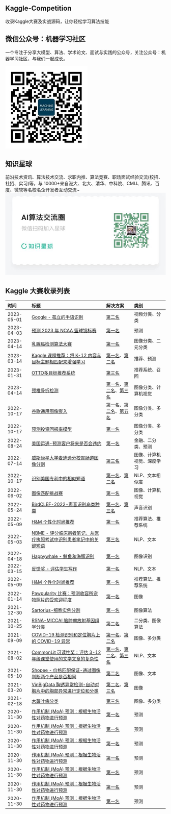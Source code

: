 ## Kaggle-Competition
收录Kaggle大赛及实战源码，让你轻松学习算法技能

## 微信公众号：机器学习社区

一个专注于分享大模型、算法、学术论文、面试与实践的公众号，关注公众号：机器学习社区，与我们一起成长。

![](https://github.com/ChenXi-code/Algorithm-Practice/blob/main/qrcode_for_gh_20ad92029419_258.jpg)

## 知识星球
前沿技术资讯、算法技术交流、求职内推、算法竞赛、职场面试经验交流(校招、社招、实习)等，与 10000+来自港大、北大、清华、中科院、CMU、腾讯、百度、微软等名校名企开发者互动交流~
![](https://github.com/ChenXi-code/Algorithm-Practice/blob/main/AI%E7%AE%97%E6%B3%95%E4%BA%A4%E6%B5%81%E5%9C%88.jpg)

## Kaggle 大赛收录列表

| 时间 | 标题 | 解决方案 | 类别 |
| :--------- | :------ | :------ | :------ |
| 2023-05-01  | [Google - 孤立的手语识别](https://www.kaggle.com/competitions/asl-signs) | [第二名](https://github.com/ffs333/2nd_place_GISLR) | 视频分类、分类 | 
| 2023-04-03 | [预测 2023 年 NCAA 篮球锦标赛](https://www.kaggle.com/competitions/march-machine-learning-mania-2023/overview/description) | [第一名](https://www.kaggle.com/code/rustyb/paris-madness-2023) | 预测 |
| 2023-04-14 | [乳腺癌检测算法大赛](https://www.kaggle.com/competitions/rsna-breast-cancer-detection/overview/description) | [第一名](https://github.com/dangnh0611/kaggle_rsna_breast_cancer) | 图像分类、二元分类 | 
| 2023-03-14 | [Kaggle 课程推荐：将 K-12 内容与目标主题相匹配来增强学习](https://www.kaggle.com/competitions/learning-equality-curriculum-recommendations/overview/description) | [第一名](https://github.com/aerdem4/curriculum-recommendations)、[第二名](https://github.com/KonradHabel/learning_equality)| 推荐、预测| 
| 2023-01-31 | [OTTO多目标推荐系统](https://www.kaggle.com/competitions/otto-recommender-system/overview/description) | [第三名](https://github.com/cdeotte/Kaggle-OTTO-Comp) | 推荐系统、召回 | 
| 2023-04-14 | [颈椎骨折检测](https://www.kaggle.com/competitions/rsna-2022-cervical-spine-fracture-detection/overview/description) | [第一名](https://www.kaggle.com/competitions/rsna-2022-cervical-spine-fracture-detection/discussion/362787)、[第二名](https://github.com/ryanyuerong/RSNA2022RAWE)、[第三名](https://github.com/darraghdog/RSNA22) | 图像分类、计算机视觉 | 
| 2022-10-17 | [谷歌通用图像嵌入](https://www.kaggle.com/competitions/google-universal-image-embedding/overview/description) | [第一名](https://github.com/LouieShao/1st-Place-Solution-in-Google-Universal-Image-Embedding)、[第二名](https://github.com/XL-H/GUIE-2nd-Place-Solution)、[第五名](https://github.com/riron1206/kaggle-Google-Universal-Image-Embedding-Competition-5th-Place-Solution) | 图像分类、多分类 | 
| 2022-10-17 | [预测投资回报率模型](https://www.kaggle.com/competitions/ubiquant-market-prediction/overview/description) | [第一名](https://www.kaggle.com/competitions/ubiquant-market-prediction/discussion/338220) | 图像分类、多分类 | 
| 2022-08-24 | [美国运通-预测客户将来是否会违约](https://www.kaggle.com/competitions/amex-default-prediction/overview/description) | [第一名](https://github.com/jxzly/Kaggle-American-Express-Default-Prediction-1st-solution) | 金融、二分类、预测 | 
| 2022-07-14 | [威斯康星大学麦迪逊分校胃肠道图像分割](https://www.kaggle.com/competitions/uw-madison-gi-tract-image-segmentation/overview/description) | [第三名]( https://www.kaggle.com/code/hesene/3rd-place-winning-solution) | 图像、计算机视觉、深度学习 | 
| 2022-10-17 | [识别美国专利中的相似短语](https://www.kaggle.com/competitions/us-patent-phrase-to-phrase-matching/overview/description) | [第一名](https://github.com/chenghuige/US-Patent-Phrase-to-Phrase-Matching)、[第二名](https://www.kaggle.com/code/zzy990106/upppm-final) | NLP、文本相似度 | 
| 2022-06-02 | [图像匹配挑战赛](https://www.kaggle.com/competitions/google-universal-image-embedding/overview/description) | [第一名](https://www.kaggle.com/competitions/image-matching-challenge-2022/discussion/329131) | 图像、计算机视觉 | 
| 2022-05-24 | [BirdCLEF-2022-声音识别鸟类种类](https://www.kaggle.com/competitions/google-universal-image-embedding/overview/description) | [第一名](https://github.com/Selimonder/birdclef-2022)、[第三名](https://github.com/dazzle-me/birdclef-2022-3rd-place-solution) | 声音识别 | 
| 2022-05-09 | [H&M 个性化时尚推荐](https://www.kaggle.com/competitions/h-and-m-personalized-fashion-recommendations/overview/description) | [第一名](https://www.kaggle.com/competitions/h-and-m-personalized-fashion-recommendations/discussion/324070)| 推荐算法、推荐系统| 
| 2022-05-03 | [NBME - 评分临床患者笔记，从医疗执照考试中识别患者笔记中的关键短语](https://www.kaggle.com/competitions/nbme-score-clinical-patient-notes/overview/description) | [第三名](https://github.com/rbiswasfc/kaggle-nbme-3rd-place-solution)| NLP、文本| 
| 2022-04-18 | [Happywhale - 鲸鱼和海豚识别](https://www.kaggle.com/competitions/happy-whale-and-dolphin/overview/description) | [第一名](https://github.com/tyamaguchi17/kaggle-happywhale-1st-place-solution-charmq)| 图像识别| 
| 2022-03-15 | [反馈奖 - 评估学生写作](https://www.kaggle.com/competitions/feedback-prize-2021/overview/description) | [第一名](https://github.com/antmachineintelligence/Feedback_1st)| NLP、文本| 
| 2022-05-09 | [H&M 个性化时尚推荐](https://www.kaggle.com/competitions/h-and-m-personalized-fashion-recommendations/overview/description) | [第一名](https://www.kaggle.com/competitions/h-and-m-personalized-fashion-recommendations/discussion/324070)| 推荐算法、推荐系统| 
| 2022-01-14 | [Pawpularity 比赛：预测收容所宠物照片的受欢迎程度](https://www.kaggle.com/competitions/petfinder-pawpularity-score/overview/description) | [第一名](https://www.kaggle.com/competitions/petfinder-pawpularity-score/discussion/300938)| 图像| 
| 2021-12-30 | [Sartorius-细胞实例分割](https://www.kaggle.com/competitions/sartorius-cell-instance-segmentation/overview/description) | [第一名](https://github.com/tascj/kaggle-sartorius-cell-instance-segmentation-solution)| 图像算法| 
| 2021-10-25 | [RSNA-MICCAI 脑肿瘤放射基因组学分类](https://www.kaggle.com/competitions/rsna-miccai-brain-tumor-radiogenomic-classification/overview/description) | [第二名](https://github.com/minhnhatphan/rnsa21-cnn-lstm)| 二分类、图像算法| 
| 2021-09-09 | [COVID-19 检测识别和定位胸片上的 COVID-19 异常](https://www.kaggle.com/competitions/siim-covid19-detection/overview/description) | [第一名](https://github.com/dungnb1333/SIIM-COVID19-Detection)、[第二名](https://github.com/nvnnghia/siim2021)| 图像、多分类| 
| 2021-08-02 | [CommonLit 可读性奖：评估 3-12 年级课堂使用的文学文章的复杂性](https://www.kaggle.com/competitions/commonlitreadabilityprize/overview/description) | [第一名](https://github.com/mathislucka/kaggle_clrp_1st_place_solution)、[第二名](https://github.com/TakoiHirokazu/kaggle_commonLit_readability_prize)、[第三名](https://github.com/Danielhuxc/CLRP-solution)| NLP、文本| 
| 2021-05-10 | [Shopee - 价格匹配保证-通过图像判断两个产品是否相同](https://www.kaggle.com/competitions/shopee-product-matching/overview/description) | [第二名](https://www.kaggle.com/competitions/shopee-product-matching/discussion/238022)| 图像、文本| 
| 2021-03-20 | [VinBigData 胸透异常检测-自动对胸片中的胸部异常进行定位和分类](https://www.kaggle.com/competitions/vinbigdata-chest-xray-abnormalities-detection/overview/description) | [第二名](https://github.com/ZFTurbo/2nd-place-solution-for-VinBigData-Chest-X-ray-Abnormalities-Detection)、[第三名](https://github.com/Scu-sen/VinBigData-Chest-X-ray-Abnormalities-Detection)| 图像| 
| 2021-02-18 | [木薯叶病分类](https://www.kaggle.com/competitions/cassava-leaf-disease-classification/overview/description) | [第三名](https://github.com/TomYanabe/Cassava-Leaf-Disease-Classification)| 图像、多分类| 
| 2020-11-30 | [作用机制 (MoA) 预测：根据生物活性对药物进行预测](https://www.kaggle.com/competitions/lish-moa/overview/description) | [第一名](https://github.com/guitarmind/kaggle_moa_winner_hungry_for_gold)| 预测| 
| 2020-11-30 | [作用机制 (MoA) 预测：根据生物活性对药物进行预测](https://www.kaggle.com/competitions/lish-moa/overview/description) | [第一名](https://github.com/guitarmind/kaggle_moa_winner_hungry_for_gold)| 预测| 
| 2020-11-30 | [作用机制 (MoA) 预测：根据生物活性对药物进行预测](https://www.kaggle.com/competitions/lish-moa/overview/description) | [第一名](https://github.com/guitarmind/kaggle_moa_winner_hungry_for_gold)| 预测| 
| 2020-11-30 | [作用机制 (MoA) 预测：根据生物活性对药物进行预测](https://www.kaggle.com/competitions/lish-moa/overview/description) | [第一名](https://github.com/guitarmind/kaggle_moa_winner_hungry_for_gold)| 预测| 
| 2020-11-30 | [作用机制 (MoA) 预测：根据生物活性对药物进行预测](https://www.kaggle.com/competitions/lish-moa/overview/description) | [第一名](https://github.com/guitarmind/kaggle_moa_winner_hungry_for_gold)| 预测| 
| 2020-11-30 | [作用机制 (MoA) 预测：根据生物活性对药物进行预测](https://www.kaggle.com/competitions/lish-moa/overview/description) | [第一名](https://github.com/guitarmind/kaggle_moa_winner_hungry_for_gold)| 预测| 
| 2020-11-30 | [作用机制 (MoA) 预测：根据生物活性对药物进行预测](https://www.kaggle.com/competitions/lish-moa/overview/description) | [第一名](https://github.com/guitarmind/kaggle_moa_winner_hungry_for_gold)| 预测| 

